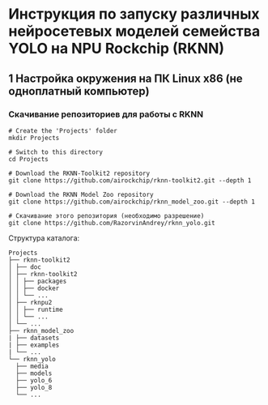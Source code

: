 # Инструкция по запуску различных нейросетевых моделей семейства YOLO на NPU Rockchip (RKNN)

## 1  Настройка окружения на ПК Linux x86 (не одноплатный компьютер)

### Скачивание репозиториев для работы с RKNN

    # Create the 'Projects' folder
    mkdir Projects

    # Switch to this directory
    cd Projects

    # Download the RKNN-Toolkit2 repository
    git clone https://github.com/airockchip/rknn-toolkit2.git --depth 1

    # Download the RKNN Model Zoo repository
    git clone https://github.com/airockchip/rknn_model_zoo.git --depth 1

    # Скачивание этого репозитория (необходимо разрешение)
    git clone https://github.com/RazorvinAndrey/rknn_yolo.git

Структура каталога:

    Projects
    ├── rknn-toolkit2
    │ ├── doc
    │ ├── rknn-toolkit2
    │ │ ├── packages
    │ │ ├── docker
    │ │ └── ...
    │ ├── rknpu2
    │ │ ├── runtime
    │ │ └── ...
    │ └── ...
    ├── rknn_model_zoo
    | ├── datasets
    | ├── examples
    | └── ...
    └── rknn_yolo
      ├── media
      ├── models
      ├── yolo_6
      ├── yolo_8
      └── ...

